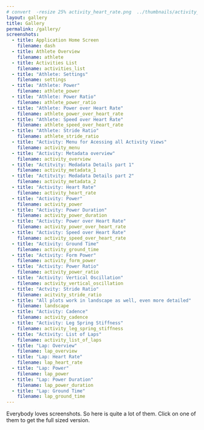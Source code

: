 ```yaml
---
# convert  -resize 25% activity_heart_rate.png  ../thumbnails/activity_heart_rate.png
layout: gallery
title: Gallery
permalink: /gallery/
screenshots:
  - title: Application Home Screen
    filename: dash
  - title: Athlete Overview
    filename: athlete
  - title: Activities List
    filename: activities_list
  - title: "Athlete: Settings"
    filename: settings
  - title: "Athlete: Power"
    filename: athlete_power
  - title: "Athlete: Power Ratio"
    filename: athlete_power_ratio
  - title: "Athlete: Power over Heart Rate"
    filename: athlete_power_over_heart_rate
  - title: "Athlete: Speed over Heart Rate"
    filename: athlete_speed_over_heart_rate
  - title: "Athlete: Stride Ratio"
    filename: athlete_stride_ratio
  - title: "Activity: Menu for Acessing all Activity Views"
    filename: activity_menu
  - title: "Activity: Metadata overview"
    filename: activity_overview
  - title: "Actitvity: Medadata Details part 1"
    filename: activity_metadata_1
  - title: "Actitvity: Medadata Details part 2"
    filename: activity_metadata_2
  - title: "Activity: Heart Rate"
    filename: activity_heart_rate
  - title: "Activity: Power"
    filename: activity_power
  - title: "Activity: Power Duration"
    filename: activity_power_duration
  - title: "Activity: Power over Heart Rate"
    filename: activity_power_over_heart_rate
  - title: "Activity: Speed over Heart Rate"
    filename: activity_speed_over_heart_rate
  - title: "Activity: Ground Time"
    filename: activity_ground_time
  - title: "Activity: Form Power"
    filename: activity_form_power
  - title: "Activity: Power Ratio"
    filename: activity_power_ratio
  - title: "Activity: Vertical Oscillation"
    filename: activity_vertical_oscillation
  - title: "Actvity: Stride Ratio"
    filename: acitvity_stride_ratio
  - title: "All plots work in landscape as well, even more detailed"
    filename: landscape
  - title: "Activity: Cadence"
    filename: activity_cadence
  - title: "Activity: Leg Spring Stiffness"
    filename: activity_leg_spring_stiffness
  - title: "Activity: List of Laps"
    filename: activity_list_of_laps
  - title: "Lap: Overview"
    filename: lap_overview
  - title: "Lap: Heart Rate"
    filename: lap_heart_rate
  - title: "Lap: Power"
    filename: lap_power
  - title: "Lap: Power Duration"
    filename: lap_power_duration
  - title: "Lap: Ground Time"
    filename: lap_ground_time
---
```


Everybody loves screenshots. So here is quite a lot of them. Click on one of
them to get the full sized version.
